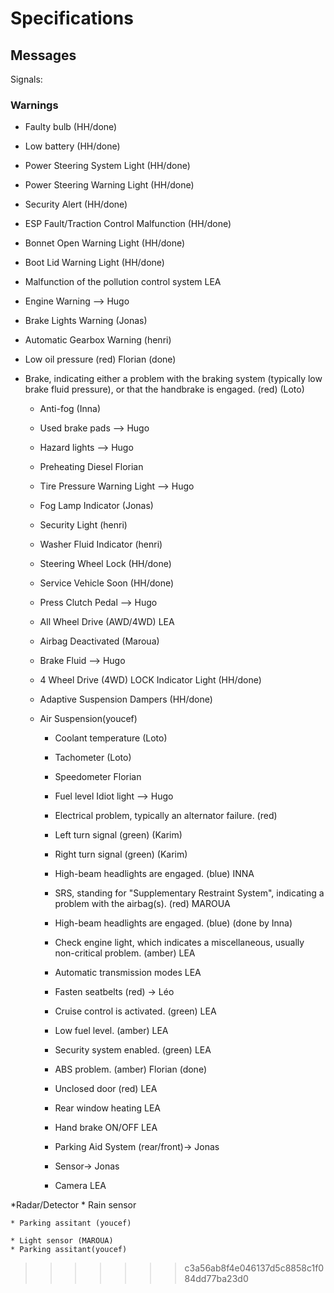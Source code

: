 # Specifications

## Messages 

Signals:

### Warnings
* Faulty bulb (HH/done)
* Low battery (HH/done)
* Power Steering System Light (HH/done)
* Power Steering Warning Light (HH/done)
* Security Alert (HH/done)
* ESP Fault/Traction Control Malfunction (HH/done)
* Bonnet Open Warning Light (HH/done)
* Boot Lid Warning Light (HH/done)
* Malfunction of the pollution control system 	LEA
* Engine Warning --> Hugo
* Brake Lights Warning (Jonas)
* Automatic Gearbox Warning (henri)
* Low oil pressure (red) Florian (done)
* Brake, indicating either a problem with the braking system (typically low brake fluid pressure), or that the handbrake is engaged. (red) (Loto)




  * Anti-fog (Inna)
  * Used brake pads --> Hugo
  * Hazard lights --> Hugo
  * Preheating Diesel Florian
  * Tire Pressure Warning Light --> Hugo
  
  * Fog Lamp Indicator (Jonas)
  * Security Light (henri)
  * Washer Fluid Indicator (henri)
  * Steering Wheel Lock (HH/done)
  * Service Vehicle Soon (HH/done)
  * Press Clutch Pedal --> Hugo
  * All Wheel Drive (AWD/4WD)		LEA
  * Airbag Deactivated  (Maroua)
  * Brake Fluid --> Hugo
  * 4 Wheel Drive (4WD) LOCK Indicator Light (HH/done)
  
  * Adaptive Suspension Dampers (HH/done)
  * Air Suspension(youcef)




    * Coolant temperature (Loto)
    * Tachometer (Loto)
    * Speedometer Florian
    * Fuel level Idiot light --> Hugo
    * Electrical problem, typically an alternator failure. (red)
    * Left turn signal (green) (Karim)
    * Right turn signal (green) (Karim)

    * High-beam headlights are engaged. (blue) INNA

    * SRS, standing for "Supplementary Restraint System", indicating a problem with the airbag(s). (red) MAROUA



    * High-beam headlights are engaged. (blue) (done by Inna)


    * Check engine light, which indicates a miscellaneous, usually non-critical problem. (amber)	LEA

    * Automatic transmission modes	LEA

    * Fasten seatbelts (red) -> Léo
    * Cruise control is activated. (green)	LEA
    * Low fuel level. (amber) 	LEA
    * Security system enabled. (green)		LEA
    * ABS problem. (amber)	Florian (done)
    * Unclosed door (red)      LEA
    * Rear window heating	LEA
    * Hand brake ON/OFF		LEA
    * Parking Aid System (rear/front)-> Jonas
    * Sensor-> Jonas
    * Camera		LEA

*Radar/Detector
    * Rain sensor

    
    * Parking assitant (youcef)

    * Light sensor (MAROUA)
    * Parking assitant(youcef)
>>>>>>> c3a56ab8f4e046137d5c8858c1f084dd77ba23d0



